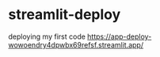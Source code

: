 # streamlit-deploy
deploying my first code
https://app-deploy-wowoendry4dpwbx69refsf.streamlit.app/
